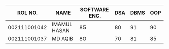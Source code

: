 | ROL NO. | NAME | SOFTWARE ENG.| DSA | DBMS  | OOP |
|---|---|---|---|---|---|
| 002111001042 | IMAMUL HASAN | 85 | 80 | 91  | 90|
| 002111001037 | MD AQIB | 80 | 70 | 81 |  85|

